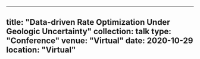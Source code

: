 
---
title: "Data-driven Rate Optimization Under Geologic Uncertainty"
collection: talk
type: "Conference"
venue: "Virtual"
date: 2020-10-29
location: "Virtual"
---


